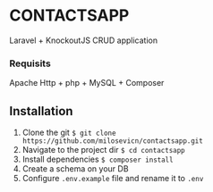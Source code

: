 # CONTACTSAPP

Laravel + KnockoutJS CRUD application

### Requisits
Apache Http + php + MySQL + Composer

## Installation

1. Clone the git
   `$ git clone https://github.com/milosevicn/contactsapp.git`
2. Navigate to the project dir `$ cd contactsapp`
3. Install dependencies `$ composer install`
4. Create a schema on your DB 
5. Configure `.env.example` file and rename it to `.env`